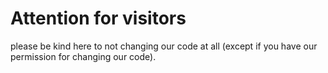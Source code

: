 # Attention for visitors
please be kind here to not changing our code at all (except if you have our permission for changing our code). 
